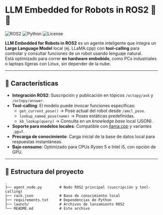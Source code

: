 # LLM Embedded for Robots in ROS2 🤖🦾

![ROS2](https://img.shields.io/badge/ROS2-Humble-blue)
![Python](https://img.shields.io/badge/Python-3.10+-yellow)
![License](https://img.shields.io/badge/License-MIT-green)

**LLM Embedded for Robots in ROS2** es un agente inteligente que integra un **Large Language Model** local (ej. LLaMA.cpp) con **tool-calling** para controlar y consultar funciones de un robot usando lenguaje natural.  
Está optimizado para correr **en hardware embebido**, como PCs industriales o laptops ligeras con Linux, sin depender de la nube.

---

## 🚀 Características

- **Integración ROS2**: Suscripción y publicación en tópicos `/octopy/ask` y `/octopy/answer`.
- **Tool-calling**: El modelo puede invocar funciones específicas:
  - `get_current_pose()` → Pose actual del robot desde `/amcl_pose`.
  - `lookup_named_pose(name)` → Poses estáticas predefinidas.
  - `kb_lookup(query)` → Consulta en un *knowledge base* local (JSON).
- **Soporte para modelos locales**: Compatible con [llama.cpp](https://github.com/ggerganov/llama.cpp) y variantes `.gguf`.
- **Precarga de conocimiento**: Carga inicial de la base de datos local para respuestas instantáneas.
- **Bajo consumo**: Optimizado para CPUs Ryzen 5 e Intel i5, con opción de GPU.

---

## 📂 Estructura del proyecto

```plaintext
.
├── agent_node.py        # Nodo ROS2 principal (suscripción y tool-calling)
├── rack.json            # Base de conocimiento local
├── requirements.txt     # Dependencias de Python
├── launch/              # Archivos de lanzamiento ROS2
└── README.md            # Este archivo
